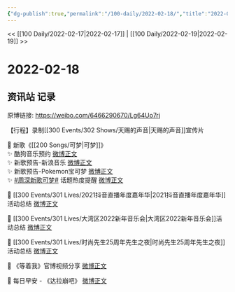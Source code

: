 ```yaml
---
{"dg-publish":true,"permalink":"/100-daily/2022-02-18/","title":"2022-02-18"}
---
```



<< [[100 Daily/2022-02-17\|2022-02-17]] | [[100 Daily/2022-02-19\|2022-02-19]] >>

# 2022-02-18

## 资讯站 记录

原博链接: https://weibo.com/6466290670/Lg64Uo7rj

【行程】录制[[300 Events/302 Shows/天赐的声音\|天赐的声音]]宣传片

💫 新歌《[[200 Songs/可梦\|可梦]]》  
✨ 酷狗音乐预约 [微博正文](https://m.weibo.cn/6466290670/4738208409848597)  
✨ 新歌预告-新浪音乐 [微博正文](https://m.weibo.cn/6466290670/4738165643936514)  
✨ 新歌预告-Pokemon宝可梦 [微博正文](https://m.weibo.cn/6466290670/4738165258584545)  
✨ [#周深新歌可梦#](https://s.weibo.com/weibo?q=%23%E5%91%A8%E6%B7%B1%E6%96%B0%E6%AD%8C%E5%8F%AF%E6%A2%A6%23) 话题热度提醒 [微博正文](https://m.weibo.cn/6466290670/4738203582732470)

💫 [[300 Events/301 Lives/2021抖音直播年度嘉年华\|2021抖音直播年度嘉年华]]活动总结 [微博正文](https://m.weibo.cn/6466290670/4738347907942434)

💫 [[300 Events/301 Lives/大湾区2022新年音乐会\|大湾区2022新年音乐会]]活动总结 [微博正文](https://m.weibo.cn/6466290670/4738347894836618)

💫 [[300 Events/301 Lives/时尚先生25周年先生之夜\|时尚先生25周年先生之夜]]活动总结 [微博正文](https://m.weibo.cn/6466290670/4738347882256147)

💫 《等着我》官博视频分享 [微博正文](https://m.weibo.cn/6466290670/4738206823615695)

💫 每日早安 - 《达拉崩吧》 [微博正文](https://m.weibo.cn/6466290670/4738141925409726)
